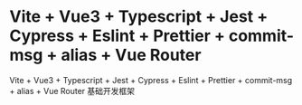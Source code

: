 # Vite + Vue3 + Typescript + Jest + Cypress + Eslint + Prettier + commit-msg + alias + Vue Router

Vite + Vue3 + Typescript + Jest + Cypress + Eslint + Prettier + commit-msg + alias + Vue Router 基础开发框架
